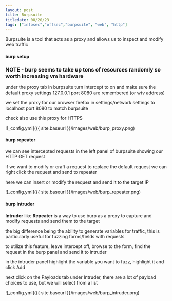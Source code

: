 ```yaml
---
layout: post
title: Burpsuite
titledate: 08/20/23
tags: ["infosec","offsec","burpsuite", "web", "http"]
---
```


Burpsuite is a tool that acts as a proxy and allows us to inspect and modify web traffic 

<h4>burp setup</h4>

<h3>NOTE - burp seems to take up tons of resources randomly so worth increasing vm hardware</h3>

under the proxy tab in burpsuite turn intercept to on and make sure the default proxy settings 127.0.0.1 port 8080 are remembered (or wtv address)

we set the proxy for our browser firefox in settings/network settings to localhost port 8080 to match burpsuite

check also use this proxy for HTTPS

![_config.yml]({{ site.baseurl }}/images/web/burp_proxy.png)

<h4>burp repeater</h4>

we can see intercepted requests in the left panel of burpsuite showing our HTTP GET request

if we want to modify or craft a request to replace the default request we can right click the request and send to repeater

here we can insert or modify the request and send it to the target IP

![_config.yml]({{ site.baseurl }}/images/web/burp_repeater.png)

<h4>burp intruder</h4>

<b>Intruder</b> like <b>Repeater</b> is a way to use burp as a proxy to capture and modify requests and send them to the target

the big difference being the ability to generate variables for traffic, this is particularly useful for fuzzing forms/fields with requests

to utilize this feature, leave intercept off, browse to the form, find the request in the burp panel and send it to intruder

in the intruder panel highlight the variable you want to fuzz, highlight it and click Add

next click on the Payloads tab under Intruder, there are a lot of payload choices to use, but we will select from a list

![_config.yml]({{ site.baseurl }}/images/web/burp_intruder.png)

